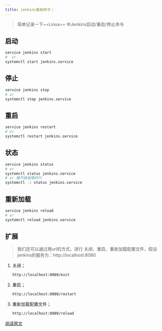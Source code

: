 ```yaml
---
title: jenkins基础命令；
---
```


>  简单记录一下==Linux== 中Jenkins启动/重启/停止命令 

## 启动

```bash
service jenkins start
#  or
systemctl start jenkins.service
```

## 停止

```bash
service jenkins stop
# or
systemctl stop jenkins.service
```

## 重启

```bash
service jenkins restart
# or
systemctl restart jenkins.service
```

## 状态

```bash
service jenkins status
# or
systemctl status jenkins.service
# or 展开被省略的行
systemctl -l status jenkins.service 
```

## 重新加载

```bash
service jenkins reload
# or
systemctl reload jenkins.service
```

## 扩展

> 我们还可以通过用url的方式，进行 关闭、重启、重新加载配置文件，假设jenkins的服务为：http://localhost:8080

1. 关闭；

   ```bash
   http://localhost:8080/exit
   ```

2. 重启；

   ```bash
   http://localhost:8080/restart
   ```

3. 重新加载配置文件；

   ```bash
   http://localhost:8080/reload
   ```



[阅读原文](https://www.cnblogs.com/faberbeta/p/jenkins004.html)